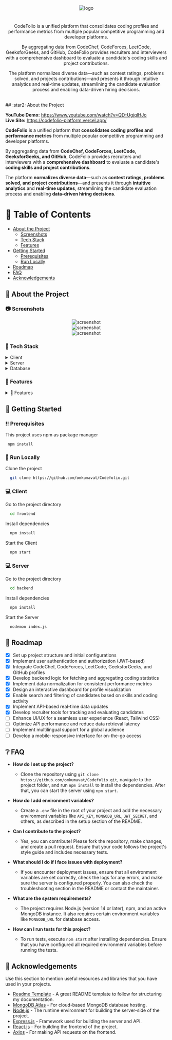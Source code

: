 <!--
Hey, thanks for using the awesome-readme-template template.  
If you have any enhancements, then fork this project and create a pull request 
or just open an issue with the label "enhancement".

Don't forget to give this project a star for additional support ;)
Maybe you can mention me or this repo in the acknowledgements too
-->
<div align="center">

  <img src="https://res.cloudinary.com/dtobcdrww/image/upload/v1740804824/Screenshot_2025-03-01_095641_he7yoo.png" alt="logo" width="auto" height="auto" />
  <h1></h1>
  <p>
CodeFolio is a unified platform that consolidates coding profiles and performance metrics from multiple popular competitive programming and developer platforms.  </p>
<p>By aggregating data from CodeChef, CodeForces, LeetCode, GeeksforGeeks, and GitHub, CodeFolio provides recruiters and interviewers with a comprehensive dashboard to evaluate a candidate's coding skills and project contributions.</p>
<p> The platform normalizes diverse data—such as contest ratings, problems solved, and projects contributions—and presents it through intuitive analytics and real-time updates, streamlining the candidate evaluation process and enabling data-driven hiring decisions.
</p>
   
</div>

<br />
<!-- About the Project -->
## :star2: About the Project

**YouTube Demo:** https://www.youtube.com/watch?v=QD-UgjqlHJo  
**Live Site:** https://codefolio-platform.vercel.app/

**CodeFolio** is a unified platform that **consolidates coding profiles and performance metrics** from multiple popular competitive programming and developer platforms.

By aggregating data from **CodeChef, CodeForces, LeetCode, GeeksforGeeks, and GitHub**, CodeFolio provides recruiters and interviewers with a **comprehensive dashboard** to evaluate a candidate's **coding skills and project contributions**.

The platform **normalizes diverse data**—such as **contest ratings, problems solved, and project contributions**—and presents it through **intuitive analytics** and **real-time updates**, streamlining the candidate evaluation process and enabling **data-driven hiring decisions**.



<!-- Table of Contents -->
# :notebook_with_decorative_cover: Table of Contents

- [About the Project](#star2-about-the-project)
  * [Screenshots](#camera-screenshots)
  * [Tech Stack](#space_invader-tech-stack)
  * [Features](#dart-features)
- [Getting Started](#toolbox-getting-started)
  * [Prerequisites](#bangbang-prerequisites)
  * [Run Locally](#running-run-locally)
- [Roadmap](#compass-roadmap)
- [FAQ](#grey_question-faq)
- [Acknowledgements](#gem-acknowledgements)

  

<!-- About the Project -->
## :star2: About the Project


<!-- Screenshots -->
### :camera: Screenshots

<div align="center"> 
  <img src="https://res.cloudinary.com/dtobcdrww/image/upload/v1740805521/Screenshot_2025-03-01_101415_vafcux.png" alt="screenshot" />
</div>
<div align="center"> 
  <img src="https://res.cloudinary.com/dtobcdrww/image/upload/v1740805521/Screenshot_2025-03-01_101439_hgfxam.png" alt="screenshot" />
</div>
<div align="center"> 
  <img src="https://res.cloudinary.com/dtobcdrww/image/upload/v1740805522/Screenshot_2025-03-01_101515_gnxkdb.png" alt="screenshot" />
</div>


<!-- TechStack -->
### :space_invader: Tech Stack

<details>
  <summary>Client</summary>
  <ul>
    <li><a href="https://reactjs.org/">React.js</a></li>
    <li><a href="https://tailwindcss.com/">TailwindCSS</a></li>
    <li><a href="https://reactrouter.com/">React Router</a></li>
  </ul>
</details>

<details>
  <summary>Server</summary>
  <ul>
    <li><a href="https://nodejs.org/">Node.js</a></li>
    <li><a href="https://expressjs.com/">Express.js</a></li>
    <li><a href="https://www.npmjs.com/package/bcryptjs">bcrypt.js</a></li>
    <li><a href="https://www.npmjs.com/package/jsonwebtoken">jsonwebtoken</a></li>
    <li><a href="https://www.npmjs.com/package/puppeteers">Puppeteers</a></li>
     <li><a href="https://www.npmjs.com/package/jsdom">JSDom</a></li>
    <li><a href="https://www.npmjs.com/package/graphql">Graphql</a></li>
  </ul>
</details>

<details>
  <summary>Database</summary>
  <ul>
    <li><a href="https://www.mongodb.com/">MongoDB</a></li>
  </ul>
</details>


<!-- Features -->
### :dart: Features

<details>
  <summary>🎯 Features</summary>
  <ul>
    <li>📌 Unified Profile Aggregation: Consolidates coding profiles from CodeChef, CodeForces, LeetCode, GeeksforGeeks, and GitHub into a single dashboard.</li>
    <li>⚡ Comprehensive Analytics: Displays performance metrics such as contest ratings, problems solved, and contribution statistics.</li>
    <li>📊 Real-time Data Updates: Synchronizes data dynamically to provide up-to-date insights on candidate performance.</li>
    <li>🔍 Advanced Search & Filtering: Allows recruiters to quickly locate candidates based on specific skills and performance metrics.</li>
    <li>💡 Data Normalization: Harmonizes diverse metrics from different platforms for accurate and fair comparisons.</li>
    <li>🚀 Interactive Dashboard: Features customizable visualizations and reports for detailed candidate evaluation.</li>
    <li>🔄 Seamless Integration: Utilizes API integrations and web scraping for continuous, automated data collection.</li>
    <li>🛠️ Recruiter Tools: Provides actionable insights and tracking tools to support data-driven hiring decisions.</li>
  </ul>
</details>






<!-- Getting Started -->
## 	:toolbox: Getting Started

<!-- Prerequisites -->
### :bangbang: Prerequisites

This project uses npm as package manager

```bash
 npm install 
```

<!-- Run Locally -->
### :running: Run Locally


Clone the project

```bash
  git clone https://github.com/omkumavat/Codefolio.git
```
### :computer: Client

Go to the project directory

```bash
  cd frontend
```

Install dependencies

```bash
  npm install
```

Start the Client

```bash
  npm start
```

### :computer: Server

Go to the project directory

```bash
  cd backend
```

Install dependencies

```bash
  npm install
```

Start the Server

```bash
  nodemon index.js
```

<!-- Roadmap -->
## 🧭 Roadmap

* [x] Set up project structure and initial configurations  
* [x] Implement user authentication and authorization (JWT-based)  
* [x] Integrate CodeChef, CodeForces, LeetCode, GeeksforGeeks, and GitHub profiles  
* [x] Develop backend logic for fetching and aggregating coding statistics  
* [x] Implement data normalization for consistent performance metrics  
* [x] Design an interactive dashboard for profile visualization  
* [x] Enable search and filtering of candidates based on skills and coding activity  
* [x] Implement API-based real-time data updates  
* [x] Develop recruiter tools for tracking and evaluating candidates  
* [ ] Enhance UI/UX for a seamless user experience (React, Tailwind CSS)  
* [ ] Optimize API performance and reduce data retrieval latency  
* [ ] Implement multilingual support for a global audience  
* [ ] Develop a mobile-responsive interface for on-the-go access  

<!-- FAQ -->
## :grey_question: FAQ

- **How do I set up the project?**

  + Clone the repository using `git clone https://github.com/omkumavat/Codefolio.git`, navigate to the project folder, and run `npm install` to install the dependencies. After that, you can start the server using `npm start`.

- **How do I add environment variables?**

  + Create a `.env` file in the root of your project and add the necessary environment variables like `API_KEY`, `MONGODB_URL`, `JWT_SECRET`, and others, as described in the setup section of the README.

- **Can I contribute to the project?**

  + Yes, you can contribute! Please fork the repository, make changes, and create a pull request. Ensure that your code follows the project's style guide and includes necessary tests.

- **What should I do if I face issues with deployment?**

  + If you encounter deployment issues, ensure that all environment variables are set correctly, check the logs for any errors, and make sure the server is configured properly. You can also check the troubleshooting section in the README or contact the maintainer.

- **What are the system requirements?**

  + The project requires Node.js (version 14 or later), npm, and an active MongoDB instance. It also requires certain environment variables like `MONGODB_URL` for database access.

- **How can I run tests for this project?**

  + To run tests, execute `npm start` after installing dependencies. Ensure that you have configured all required environment variables before running the tests.


<!-- Acknowledgments -->
## :gem: Acknowledgements

Use this section to mention useful resources and libraries that you have used in your projects.

- [Readme Template](https://github.com/othneildrew/Best-README-Template) - A great README template to follow for structuring my documentation.
- [MongoDB Atlas](https://www.mongodb.com/cloud/atlas) - For cloud-based MongoDB database hosting.
- [Node.js](https://nodejs.org/en/) - The runtime environment for building the server-side of the project.
- [Express.js](https://expressjs.com/) - Framework used for building the server and API.
- [React.js](https://reactjs.org/) - For building the frontend of the project.
- [Axios](https://axios-http.com/) - For making API requests on the frontend.

